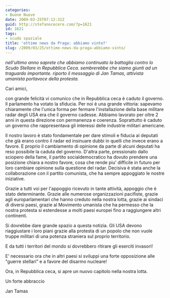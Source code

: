 ```yaml
---
categories:
- Buone Nuove
date: 2009-03-25T07:12:31Z
guid: http://stefanocecere.com/?p=1621
id: 1621
tags:
- scudo spaziale
title: 'ottime news da Praga: abbiamo vinto?'
slug: /2009/03/25/ottime-news-da-praga-abbiamo-vinto/
---
```


_nell'ultimo anno saprete che abbiamo continuato la battaglia contro lo Scudo Stellare in Repubblica Ceca. sembrerebbe che siamo giunti ad un traguardo importante. riporto il messaggio di Jan Tamas, attivista umanista portavoce della protesta._

Cari amici,

con grande felicità vi comunico che in Repubblica ceca è caduto il governo. Il parlamento ha votato la sfiducia. Per noi è una grande vittoria: sapevamo chiaramente che l'unica forma per fermare l'installazione della base militare radar degli USA era che il governo cadesse. Abbiamo lavorato per oltre 2 anni in questa direzione con permanenza e coerenza. Soprattutto è caduto un governo che rappresentava gli interessi delle industrie militari americane.

Il nostro lavoro è stato fondamentale per dare stimoli e fiducia ai deputati che già erano contro il radar ed insinuare dubbi in quelli che invece erano a favore. E proprio il cambiamento di opinione da parte di alcuni deputati ha reso possibile la caduta del governo. D'altra parte, pressionato dallo sciopero della fame, il partito socialdemocratico ha dovuto prendere una posizione chiara a nostro favore, cosa che rende piu' difficile in futuro per loro cambiare opinione sulla questione del radar. Decisiva è stata anche la collaborazione con il partito comunista, che ha sempre appoggiato le nostre iniziative.

Grazie a tutti voi per l'appoggio ricevuto in tante attività, appoggio che è stato determinante. Grazie alle numerose organizzazioni pacifiste, grazie agli europarlamentari che hanno creduto nella nostra lotta, grazie ai sindaci di diversi paesi, grazie al Movimento umanista che ha permesso che la nostra protesta si estendesse a molti paesi europei fino a raggiungere altri continenti.

Si dovrebbe dare grande spazio a questa notizia. Gli USA devono riaggiustare i loro piani grazie alla protesta di un popolo che non vuole truppe militari di una potenza straniera sul proprio territorio.

E da tutti i territori del mondo si dovrebbero ritirare gli eserciti invasori!

E' necessario ora che in altri paesi si sviluppi una forte opposizione alle "guerre stellari" e a favore del disarmo nucleare!

Ora, in Repubblica ceca, si apre un nuovo capitolo nella nostra lotta.

Un forte abbraccio

Jan Tamas